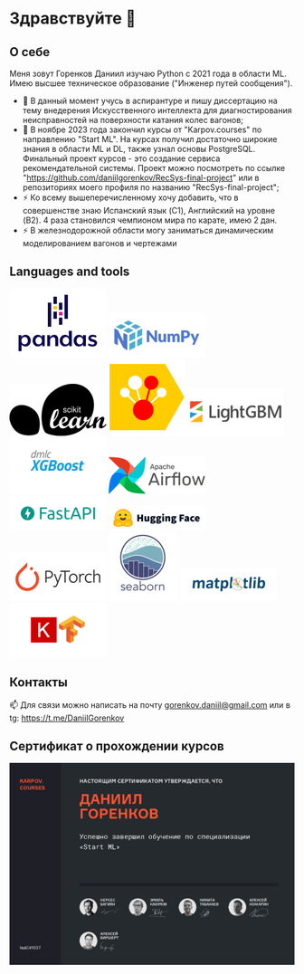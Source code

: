 # Здравствуйте 👋
## О себе
Меня зовут Горенков Даниил изучаю Python с 2021 года в области ML. Имею высшее техническое образование ("Инженер путей сообщения").
- 🔭 В данный момент учусь в аспирантуре и пишу диссертацию на тему внедерения Искусственного интеллекта для диагностирования неисправностей на поверхности катания колес вагонов;
- 🌱 В ноябре 2023 года закончил курсы от "Karpov.courses" по направлению "Start ML". На курсах получил достаточно широкие знания в области ML и DL, также узнал основы PostgreSQL. Финальный проект курсов - это создание сервиса рекомендательной системы. Проект можно посмотреть по ссылке "https://github.com/daniilgorenkov/RecSys-final-project" или в репозиториях моего профиля по названию "RecSys-final-project";
- ⚡ Ко всему вышеперечисленному хочу добавить, что в совершенстве знаю Испанский язык (C1), Английский на уровне (B2). 4 раза становился чемпионом мира по карате, имею 2 дан.
- ⚡ В железнодорожной области могу заниматься динамическим моделированием вагонов и чертежами 
## Languages and tools
![Image alt](https://github.com/daniilgorenkov/daniilgorenkov/blob/main/pandas_logo.png) ![Image alt](https://github.com/daniilgorenkov/daniilgorenkov/blob/main/NumPy_logo.png) 
![Image alt](https://github.com/daniilgorenkov/daniilgorenkov/blob/main/scikit-learn.png) ![Image alt](https://github.com/daniilgorenkov/daniilgorenkov/blob/main/CatBoostLogo.png) 
![Image alt](https://github.com/daniilgorenkov/daniilgorenkov/blob/main/light_gbm_logo.png) ![Image alt](https://github.com/daniilgorenkov/daniilgorenkov/blob/main/xgboost_logo.png)
![Image alt](https://github.com/daniilgorenkov/daniilgorenkov/blob/main/AirflowLogo.png) ![Image alt](https://github.com/daniilgorenkov/daniilgorenkov/blob/main/fastapi_logo.png)
![Image alt](https://github.com/daniilgorenkov/daniilgorenkov/blob/main/hf_logo.png) ![Image alt](https://github.com/daniilgorenkov/daniilgorenkov/blob/main/pytorch_logo.png)
![Image alt](https://github.com/daniilgorenkov/daniilgorenkov/blob/main/seaborn_logo.png) ![Image alt](https://github.com/daniilgorenkov/daniilgorenkov/blob/main/matplotlib_logo.png)
![Image alt](https://github.com/daniilgorenkov/daniilgorenkov/blob/main/keras_tf_logo.png)
## Контакты
📫 Для связи можно написать на почту gorenkov.daniil@gmail.com или в tg: https://t.me/DaniilGorenkov
## Сертификат о прохождении курсов
![Image alt](https://github.com/daniilgorenkov/daniilgorenkov/blob/main/Сертификат%20о%20прохождении%20курсов%20Start%20ML_page.jpg)
<!--
**daniilgorenkov/daniilgorenkov** is a ✨ _special_ ✨ repository because its `README.md` (this file) appears on your GitHub profile.

Here are some ideas to get you started:

- 🔭 I’m currently working on ...
- 🌱 I’m currently learning ...
- 👯 I’m looking to collaborate on ...
- 🤔 I’m looking for help with ...
- 💬 Ask me about ...
- 📫 How to reach me: ...
- 😄 Pronouns: ...
- ⚡ Fun fact: ...
-->
